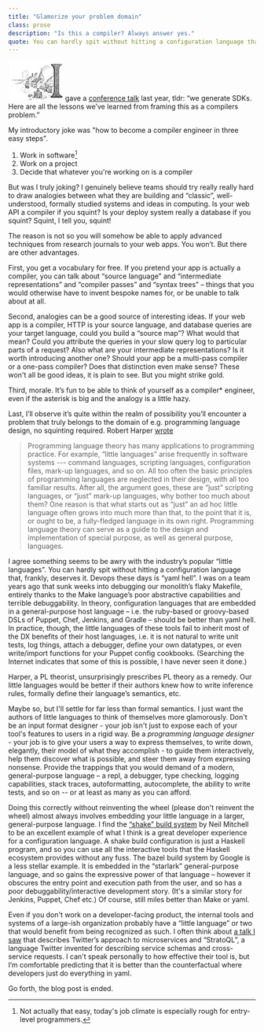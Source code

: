 ```yaml
---
title: "Glamorize your problem domain"
class: prose
description: "Is this a compiler? Always answer yes."
quote: You can hardly spit without hitting a configuration language that, frankly, deserves it. 
---
```


<img src="../images/dropCapI2.jpg" alt="I" class="dropCap"/> gave a [conference talk](https://thestrangeloop.com/2021/artisanal-machine-generated-api-libraries.html) last year, tldr: “we generate SDKs. Here are all the lessons we’ve learned from framing this as a compilers problem.”

My introductory joke was "how to become a compiler engineer in three easy steps".

  1. Work in software[^1]
  2. Work on a project
  3. Decide that whatever you're working on is a compiler

But was I truly joking? I genuinely believe teams should try really really hard to draw analogies between what they are building and “classic”, well-understood, formally studied systems and ideas in computing. Is your web API a compiler if you squint? Is your deploy system really a database if you squint? Squint, I tell you, squint!

The reason is not so you will somehow be able to apply advanced techniques from research journals to your web apps. You won’t. But there are other advantages.

First, you get a vocabulary for free. If you pretend your app is actually a compiler, you can talk about “source language” and “intermediate representations” and “compiler passes” and “syntax trees” – things that you would otherwise have to invent bespoke names for, or be unable to talk about at all. 

Second, analogies can be a good source of interesting ideas. If your web app is a compiler, HTTP is your source language, and database queries are your target language, could you build a “source map”? What would that mean? Could you attribute the queries in your slow query log to particular parts of a request? Also what are your intermediate representations? Is it worth introducing another one? Should your app be a multi-pass compiler or a one-pass compiler? Does that distinction even make sense? These won't all be good ideas, it is plain to see. But you might strike gold.

Third, morale. It’s fun to be able to think of yourself as a compiler* engineer, even if the asterisk is big and the analogy is a little hazy.

Last, I’ll observe it’s quite within the realm of possibility you’ll encounter a problem that truly belongs to the domain of e.g. programming language design, no squinting required. Robert Harper [wrote](https://www.andrew.cmu.edu/course/15-312/phil.html)

> Programming language theory has many applications to programming practice. For example, “little languages” arise frequently in software systems --- command languages, scripting languages, configuration files, mark-up languages, and so on. All too often the basic principles of programming languages are neglected in their design, with all too familiar results. After all, the argument goes, these are “just” scripting languages, or “just” mark-up languages, why bother too much about them? One reason is that what starts out as “just” an ad hoc little language often grows into much more than that, to the point that it is, or ought to be, a fully-fledged language in its own right. Programming language theory can serve as a guide to the design and implementation of special purpose, as well as general purpose, languages. 

I agree something seems to be awry with the industry’s popular “little languages”. You can hardly spit without hitting a configuration language that, frankly, deserves it. Devops these days is “yaml hell”. I was on a team years ago that sunk weeks into debugging our monolith’s flaky Makefile, entirely thanks to the Make language’s poor abstractive capabilities and terrible debuggability. In theory, configuration languages that are embedded in a general-purpose host language – i.e. the ruby-based or groovy-based DSLs of Puppet, Chef, Jenkins, and Gradle – should be better than yaml hell. In practice, though, the little languages of these tools fail to inherit most of the DX benefits of their host languages, i.e. it is not natural to write unit tests, log things, attach a debugger, define your own datatypes, or even write/import functions for your Puppet config cookbooks. (Searching the Internet indicates that some of this is possible, I have never seen it done.)

Harper, a PL theorist, unsurprisingly prescribes PL theory as a remedy. Our little languages would be better if their authors knew how to write inference rules, formally define their language’s semantics, etc. 

Maybe so, but I'll settle for far less than formal semantics. I just want the authors of little languages to think of themselves more glamorously. Don't be an input format designer - your job isn't just to expose each of your tool's features to users in a rigid way. Be a *programming language designer* - your job is to give your users a way to express themselves, to write down, elegantly, their model of what they accomplish - to guide them interactively, help them discover what is possible, and steer them away from expressing nonsense.  Provide the trappings that you would demand of a modern, general-purpose language – a repl, a debugger, type checking, logging capabilities, stack traces, autoformatting, autocomplete, the ability to write tests, and so on -- or at least as many as you can afford. 

Doing this correctly without reinventing the wheel (please don't reinvent the wheel) almost always involves embedding your little language in a larger, general-purpose language. I find the [“shake” build system](https://shakebuild.com/) by Neil Mitchell to be an excellent example of what I think is a great developer experience for a configuration language. A shake build configuration is just a Haskell program, and so you can use all the interactive tools that the Haskell ecosystem provides without any fuss. The bazel build system by Google is a less stellar example. It is embedded in the “starlark” general-purpose language, and so gains the expressive power of that language – however it obscures the entry point and execution path from the user, and so has a poor debuggability/interactive development story. (It's a similar story for Jenkins, Puppet, Chef etc.) Of course, still miles better than Make or yaml.

Even if you don't work on a developer-facing product, the internal tools and systems of a large-ish organization probably have a “little language” or two that would benefit from being recognized as such. I often think about [a talk I saw](https://thestrangeloop.com/2018/leverage-vs-autonomy-in-a-large-software-system.html) that describes Twitter’s approach to microservices and “StratoQL”, a language Twitter invented for describing service schemas and cross-service requests. I can't speak personally to how effective their tool is, but I’m comfortable predicting that it is better than the counterfactual where developers just do everything in yaml.

Go forth, the blog post is ended.

[^1]: Not actually that easy, today's job climate is especially rough for entry-level programmers.
